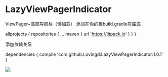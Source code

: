 # LazyViewPagerIndicator

ViewPager+底部导航栏（懒加载）
添加在你的根build.gradle在库底：

allprojects {
		repositories {
			...
			maven { url 'https://jitpack.io' }
		}
	}
  
  
  添加依赖关系
  
  dependencies {
	        compile 'com.github.Lovingd:LazyViewPagerIndicator:1.0.1'
	}
  
  
  
  [![](https://jitpack.io/v/Lovingd/LazyViewPagerIndicator.svg)](https://jitpack.io/#Lovingd/LazyViewPagerIndicator)
